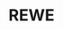 ---
title: "REWE"
url: /neuburg-an-der-donau/rewe-noerdliche-gruenauer-strasse/
shop: Supermarkt
---